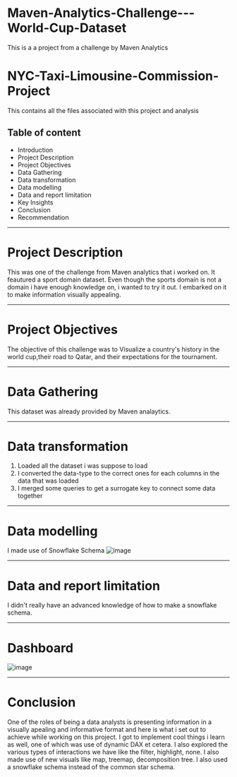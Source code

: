 # Maven-Analytics-Challenge---World-Cup-Dataset
This is a a project from a challenge by Maven Analytics

# NYC-Taxi-Limousine-Commission-Project
This contains all the files associated with this project and analysis

## Table of content
* Introduction
* Project Description
* Project Objectives
* Data Gathering
* Data transformation
* Data modelling
* Data and report limitation
* Key Insights
* Conclusion
* Recommendation


-----------

# Project Description

This was one of the challenge from Maven analytics that i worked on. It feautured a sport domain dataset. Even though the sports domain is not a domain i have enough knowledge on, i wanted to try it out. I embarked on it to make information visually appealing.

--------
# Project Objectives

The objective of this challenge was to Visualize a country's history in the world cup,their road to Qatar, and their expectations for the tournament.

-------
# Data Gathering

This dataset was already provided by Maven analaytics.


-------
# Data transformation

1. Loaded all the dataset i was suppose to load
2. I converted the data-type to the correct ones for each columns in the data that was loaded
3. I merged some queries to get a surrogate key to connect some data together


--------
# Data modelling

I made use of Snowflake Schema
![image](https://user-images.githubusercontent.com/85373417/211060359-d1903384-c0b7-4abd-8c8a-cf2e848403f9.png)

---------
# Data and report limitation

I didn't really have an advanced knowledge of how to make a snowflake schema.

-----------
# Dashboard 
![image](https://user-images.githubusercontent.com/85373417/211062858-c6310d0c-d47d-4019-aa95-16dfa34a8654.png)

-------------
# Conclusion

One of the roles of being a data analysts is presenting information in a visually apealing and informative format and here is what i set out to achieve while working on this project. I got to implement cool things i learn as well, one of which was use of dynamic DAX et cetera. I also explored the various types of interactions we have like the filter, highlight, none. I also made use of new visuals like map, treemap, decomposition tree. I also used a snowflake schema instead of the common star schema.
